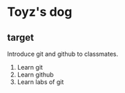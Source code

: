 # Toyz's dog

## target
Introduce git and github to classmates.
1. Learn git
2. Learn github
3. Learn labs of git
